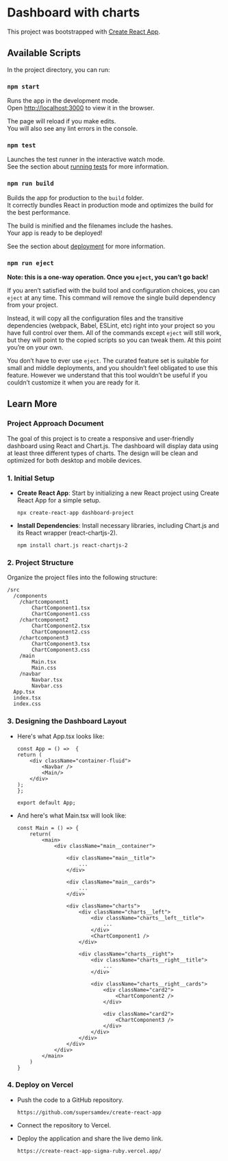 # Dashboard with charts

This project was bootstrapped with [Create React App](https://github.com/facebook/create-react-app).

## Available Scripts

In the project directory, you can run:

### `npm start`

Runs the app in the development mode.\
Open [http://localhost:3000](http://localhost:3000) to view it in the browser.

The page will reload if you make edits.\
You will also see any lint errors in the console.

### `npm test`

Launches the test runner in the interactive watch mode.\
See the section about [running tests](https://facebook.github.io/create-react-app/docs/running-tests) for more information.

### `npm run build`

Builds the app for production to the `build` folder.\
It correctly bundles React in production mode and optimizes the build for the best performance.

The build is minified and the filenames include the hashes.\
Your app is ready to be deployed!

See the section about [deployment](https://facebook.github.io/create-react-app/docs/deployment) for more information.

### `npm run eject`

**Note: this is a one-way operation. Once you `eject`, you can’t go back!**

If you aren’t satisfied with the build tool and configuration choices, you can `eject` at any time. This command will remove the single build dependency from your project.

Instead, it will copy all the configuration files and the transitive dependencies (webpack, Babel, ESLint, etc) right into your project so you have full control over them. All of the commands except `eject` will still work, but they will point to the copied scripts so you can tweak them. At this point you’re on your own.

You don’t have to ever use `eject`. The curated feature set is suitable for small and middle deployments, and you shouldn’t feel obligated to use this feature. However we understand that this tool wouldn’t be useful if you couldn’t customize it when you are ready for it.

## Learn More
### Project Approach Document
The goal of this project is to create a responsive and user-friendly dashboard using React and Chart.js. The dashboard will display data using at least three different types of charts. The design will be clean and optimized for both desktop and mobile devices.

### 1. Initial Setup
* **Create React App**: Start by initializing a new React project using Create React App for a simple setup.
    ```
    npx create-react-app dashboard-project
    ```
* **Install Dependencies**: Install necessary libraries, including Chart.js and its React wrapper (react-chartjs-2).
    ```
    npm install chart.js react-chartjs-2
    ```
### 2. Project Structure
Organize the project files into the following structure:
```
/src
  /components
    /chartcomponent1
        ChartComponent1.tsx
        ChartComponent1.css
    /chartcomponent2
        ChartComponent2.tsx
        ChartComponent2.css
    /chartcomponent3
        ChartComponent3.tsx
        ChartComponent3.css
    /main
        Main.tsx
        Main.css
    /navbar
        Navbar.tsx
        Navbar.css
  App.tsx
  index.tsx
  index.css

```
### 3. Designing the Dashboard Layout
* Here's what App.tsx looks like:
    ```
    const App = () =>  {
    return (
        <div className="container-fluid">
            <Navbar />
            <Main/>
        </div>
    );
    };

    export default App;
    ```
* And here's what Main.tsx will look like:
    ```
    const Main = () => {
        return(
            <main>
                <div className="main__container">
                    
                    <div className="main__title">
                        ...
                    </div>

                    <div className="main__cards">
                        ...
                    </div>

                    <div className="charts">
                        <div className="charts__left">
                            <div className="charts__left__title">
                                ...
                            </div>
                            <ChartComponent1 />
                        </div>

                        <div className="charts__right">
                            <div className="charts__right__title">
                                ...
                            </div>

                            <div className="charts__right__cards">
                                <div className="card2">
                                    <ChartComponent2 />
                                </div>

                                <div className="card2">
                                    <ChartComponent3 />
                                </div>
                            </div>
                        </div>
                    </div>
                </div>
            </main>
        )
    }
    ```


### 4. Deploy on Vercel
* Push the code to a GitHub repository.

    `https://github.com/supersamdev/create-react-app`
* Connect the repository to Vercel.
* Deploy the application and share the live demo link.

    `https://create-react-app-sigma-ruby.vercel.app/`